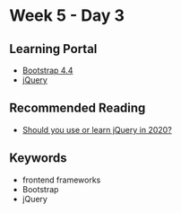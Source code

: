 # Week 5 - Day 3

## Learning Portal

* [Bootstrap 4.4](https://learn.digitalcrafts.com/immersive/lessons/front-end-foundations/bootstrap/#learning-objectives)
* [jQuery](https://learn.digitalcrafts.com/immersive/lessons/building-interactive-uis/jquery/#learning-objectives)

## Recommended Reading

* [Should you use or learn jQuery in 2020?](https://flaviocopes.com/jquery/)

## Keywords

* frontend frameworks
* Bootstrap
* jQuery
